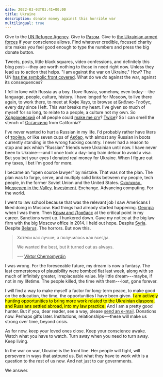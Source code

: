 ```yaml
---
date: 2022-03-03T03:41+00:00
title: Ukraine
description: donate money against this horrible war
multilingual: true
---
```


Give to the [UN Refugee Agency](https://www.unhcr.org/).  Give to [Разом](https://razomforukraine.org/).  Give to [the Ukrainian armed forces](https://bank.gov.ua/en/news/all/natsionalniy-bank-vidkriv-spetsrahunok-dlya-zboru-koshtiv-na-potrebi-armiyi) if your conscience allows.  Find whatever credible, focused charity site makes you feel good enough to type the numbers and press the big donate button.

Tweets, posts, little black squares, video confessions, and definitely this blog post---they are worth nothing to those in need right now.  Unless they lead us to action that helps.  "I am against the war on Ukraine."  How?  The UN [has the symbolic front covered](https://news.un.org/en/story/2022/03/1113152).  What do we _do_ against the war, against its consequences?

I fell in love with Russia as a boy.  I love Russia, somehow, even today---the language, people, culture, history.  I have longed for Moscow, to live there again, to work there, to meet at Кофе Хауз, to browse at Библио-Глобус, every day since I left.  This war breaks my heart.  I've given so much of myself for so long, to relate to a people, a culture not my own.  So [Ходорковский](https://en.wikipedia.org/wiki/Mikhail_Khodorkovsky) of all people could [make me cry](https://youtu.be/tAy5fhKnLyo?t=342)?  [Twice](https://www.youtube.com/watch?v=tAy5fhKnLyo&t=1704s)?  So I can smell the stench of [Останкино](https://www.youtube.com/c/1tv/videos) from California?

I've never wanted to hurt a Russian in my life.  I'd probably rather have liters of [тройка](https://eng.baltika.ru/products/baltika/baltika-3-classic/), or like seven cups of [Акбар](https://ru.wikipedia.org/wiki/Akbar_Tea), with almost any Russian in boots currently standing in the wrong fucking country.  I never had a reason to stop and ask which "Russian" friends were Ukrainian until now.  I have never been to Ukraine---and I once took a day-long train detour to avoid a visa.  But you bet your eyes I donated real money for Ukraine.  When I figure out my taxes, I bet I'm good for more.

I became an "open source lawyer" by mistake.  That was not the plan.  The plan was to forge, serve, and multiply solid links between my people, tech people, in the former Soviet Union and the United States.  [Сколково.](https://en.wikipedia.org/wiki/Skolkovo_Innovation_Center)  [Медведев in the Valley.](https://www.upi.com/News_Photos/News/Medvedevs-US-trip-starts-in-California/3475/)  [Investment.](https://www.ewdn.com/reports/)  Exchange.  Advancing computing.  For the world.

I went to law school because that was the relevant job I saw Americans I liked doing in Moscow.  Bad things had already started happening.  [Georgia](https://en.wikipedia.org/wiki/Russo-Georgian_War) when I was there.  Then [Крым and Донбасс](https://en.wikipedia.org/wiki/Russo-Ukrainian_War) at the critical point in my career.  Sanctions went up.  I hunkered down.  Gave my notice at the big law firm with the big Moscow office in 2014.  I held out hope.  Despite  [Syria](https://en.wikipedia.org/wiki/Russian_military_intervention_in_the_Syrian_civil_war).  Despite [Belarus](https://en.wikipedia.org/wiki/2020%E2%80%932021_Belarusian_protests).  The horrors.  But now this.

> Хотели как лучше, а получилось как всегда.
>
> We wanted the best, but it turned out as always.
>
> --- [Viktor Chernomyrdin](https://en.wikipedia.org/wiki/Viktor_Chernomyrdin)

I was wrong.  For the foreseeable future, my dream is now a fantasy.  The last cornerstones of plausibility were bombed flat last week, along with so much of infinitely greater, irreplaceable value.  My little dream---maybe, if not in my lifetime.  The people killed, the time with them---lost, gone forever.

I will find a way to make myself a factor for long-term peace, to make good on the education, the time, the opportunities I have been given.  <mark>I am actively hunting opportunities to bring more work related to the Ukrainian diaspora, and Russians settled abroad, into my law practice.</mark>  And I am a pretty good hunter.  But if you, dear reader, see a way, please [send an e-mail](mailto:kyle@kemitchell.com).  Donations now.  Perhaps gifts later.  Institutions, relationships---these will make us strong over time, beyond crisis.

As for now, keep your loved ones close.  Keep your conscience awake.  Watch what you have to watch.  Turn away when you need to turn away.  Keep living.

In the war on war, Ukraine is the front line.  Her people will fight, will persevere in ways that astound us.  But what they have to work with is a question to the rest of us now.  And not just to our governments.

We answer.
